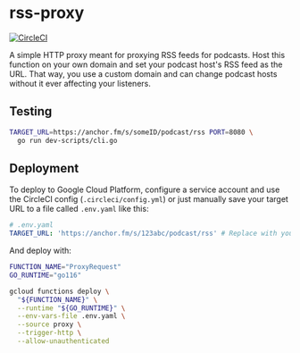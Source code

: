 # rss-proxy

[![CircleCI](https://circleci.com/gh/mtlynch/rss-proxy.svg?style=svg)](https://circleci.com/gh/mtlynch/rss-proxy)

A simple HTTP proxy meant for proxying RSS feeds for podcasts. Host this function on your own domain and set your podcast host's RSS feed as the URL. That way, you use a custom domain and can change podcast hosts without it ever affecting your listeners.

## Testing

```bash
TARGET_URL=https://anchor.fm/s/someID/podcast/rss PORT=8080 \
  go run dev-scripts/cli.go
```

## Deployment

To deploy to Google Cloud Platform, configure a service account and use the CircleCI config (`.circleci/config.yml`) or just manually save your target URL to a file called `.env.yaml` like this:

```yaml
# .env.yaml
TARGET_URL: 'https://anchor.fm/s/123abc/podcast/rss' # Replace with your podcast's RSS feed
```

And deploy with:

```bash
FUNCTION_NAME="ProxyRequest"
GO_RUNTIME="go116"

gcloud functions deploy \
  "${FUNCTION_NAME}" \
  --runtime "${GO_RUNTIME}" \
  --env-vars-file .env.yaml \
  --source proxy \
  --trigger-http \
  --allow-unauthenticated
```
